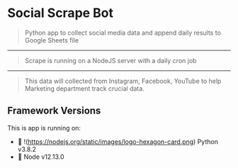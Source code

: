 # Social Scrape Bot

> Python app to collect social media data and append daily results to Google Sheets file
---
> Scrape is running on a NodeJS server with a daily cron job
---
> This data will collected from Instagram, Facebook, YouTube to help Marketing department track crucial data.

## Framework Versions
This is app is running on:
- :snake:
!(https://nodejs.org/static/images/logo-hexagon-card.png)
Python v3.8.2
- :green_book: Node v12.13.0
